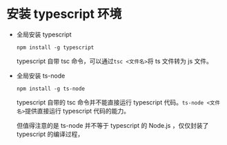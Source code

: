 # 安装 typescript 环境

- 全局安装 typescript

  `npm install -g typescript`

  typescript 自带 tsc 命令，可以通过`tsc <文件名>`将 ts 文件转为 js 文件。

- 全局安装 ts-node

  `npm install -g ts-node`

  typescript 自带的 tsc 命令并不能直接运行 typescript 代码。`ts-node <文件名>`提供直接运行 typescript 代码的能力。

  但值得注意的是 ts-node 并不等于 typescript 的 Node.js ，仅仅封装了 typescript 的编译过程，
